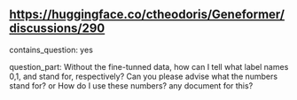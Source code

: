 ## https://huggingface.co/ctheodoris/Geneformer/discussions/290

contains_question: yes

question_part: Without the fine-tunned data, how can I tell what label names 0,1, and stand for, respectively?
Can you please advise what the numbers stand for? or How do I use these numbers? any document for this?